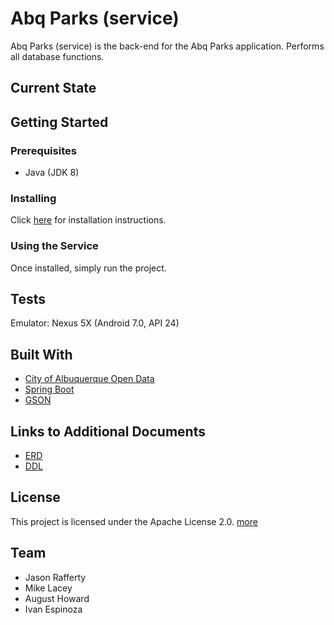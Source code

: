 # Abq Parks (service)
Abq Parks (service) is the back-end for the Abq Parks application. Performs all database functions.

## Current State

## Getting Started
### Prerequisites 
* Java (JDK 8)

### Installing
Click [here](https://github.com/abq-parks/services/blob/master/docs/installation.md) for installation instructions.

### Using the Service
Once installed, simply run the project.

## Tests
Emulator: Nexus 5X (Android 7.0, API 24)

## Built With
* [City of Albuquerque Open Data](https://www.cabq.gov/abq-data)
* [Spring Boot](https://spring.io/projects/spring-boot)
* [GSON](https://sites.google.com/site/gson/)

## Links to Additional Documents
* [ERD](https://github.com/abq-parks/services/blob/master/docs/Parks%20ERD.pdf)
* [DDL](https://github.com/abq-parks/services/blob/master/docs/DDL.sql)

## License
This project is licensed under the Apache License 2.0. [more](https://github.com/abq-parks/services/blob/master/LICENSE)

## Team
* Jason Rafferty
* Mike Lacey
* August Howard
* Ivan Espinoza

